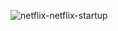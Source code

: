 ![netflix-netflix-startup](https://user-images.githubusercontent.com/113508526/191514607-5d9eafc6-f81b-4d32-a37c-1bdee09e4a4d.gif)
